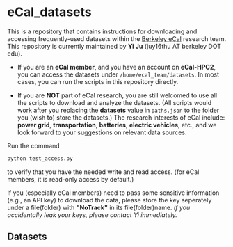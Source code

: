 # eCal_datasets

This is a repository that contains instructions for downloading and accessing frequently-used datasets within the [Berkeley eCal](https://ecal.berkeley.edu/) research team. This repository is currently maintained by **Yi Ju** (juy16thu AT berkeley DOT edu).

- If you are an **eCal member**, and you have an account on **eCal-HPC2**, you can access the datasets under `/home/ecal_team/datasets`. In most cases, you can run the scripts in this repository directly.

- If you are **NOT** part of eCal research, you are still welcomed to use all the scripts to download and analyze the datasets. (All scripts would work after you replacing the **datasets** value in ``paths.json`` to the folder you (wish to) store the datasets.) The research interests of eCal include: **power grid**, **transportation**, **batteries**, **electric vehicles**, etc., and we look forward to your suggestions on relevant data sources. 

Run the command
```bash
python test_access.py
```
to verify that you have the needed write and read access. (for eCal members, it is read-only access by default.)

If you (especially eCal members) need to pass some sensitive information (e.g., an API key) to download the data, please store the key seperately under a file(folder) with **"NoTrack"** in its file(folder)name. *If you accidentally leak your keys, please contact Yi immediately.*

## Datasets
